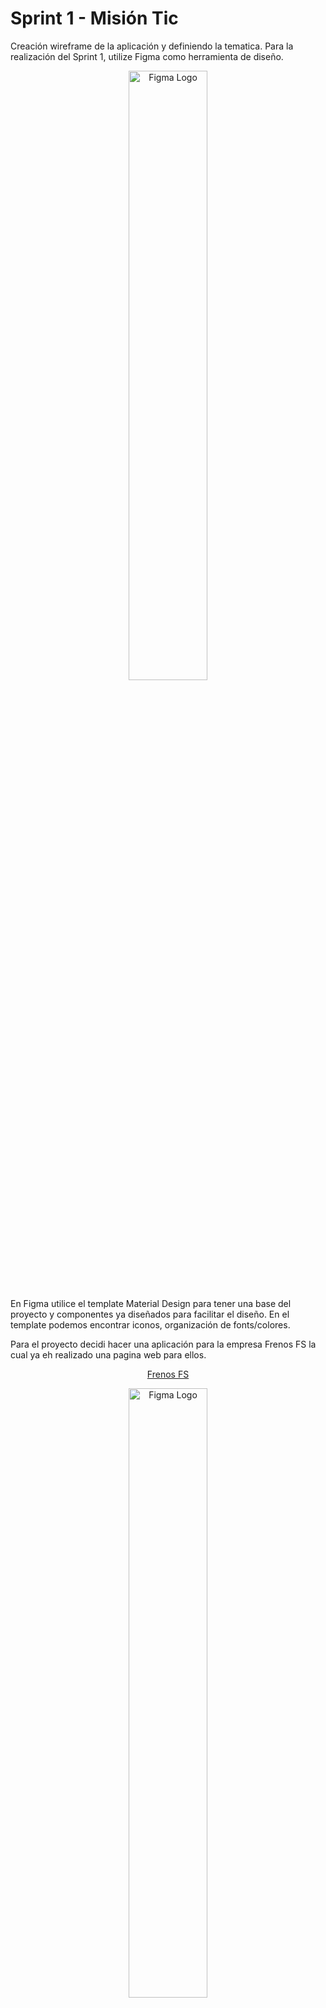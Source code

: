 # Sprint 1 - Misión Tic

Creación wireframe de la aplicación y definiendo la tematica.
Para la realización del Sprint 1, utilize Figma como herramienta de diseño.
<p align="center">
 <img alt="Figma Logo" width="50%" src="https://user-images.githubusercontent.com/62229851/141397705-017e3c05-3ef3-4d08-854d-26fedfaa1207.png">
</p>

En Figma utilice el template Material Design para tener una base del proyecto y componentes ya diseñados para facilitar el diseño. En el template podemos encontrar iconos, organización de fonts/colores.

Para el proyecto decidi hacer una aplicación para la empresa Frenos FS la cual ya eh realizado una pagina web para ellos. 
<p align="center">
<a href="FrenosFs.com"> Frenos FS </a>
  </p>
<p align="center">
   <img alt="Figma Logo" width="50%" src="https://user-images.githubusercontent.com/62229851/141398054-1a6f3693-c37e-4496-9a15-70f9cdecdc2b.png">

</p>

Utilice los colores del brand y las imagenes de los productos que tengo.

El diseño se hizo en tamaño de Android 360 x 650 y si utilizo las interaciones de Figma para tener una mejor idea del diseño.

Link Figma : [FrenosFS-APP](https://www.figma.com/file/TNW0gBLuqFQy50ML35pMFa/FrenosFS-APP?node-id=1011%3A3346) 

<p align="center">
   <img alt="Figma Logo" width="30%" src="https://user-images.githubusercontent.com/62229851/141398248-eed68d72-84f3-4369-9a95-32b0ecd37f4a.gif">

</p>

Para el administrador se tienen estas ventanas especiales

![image](https://user-images.githubusercontent.com/62229851/141398339-39d22d31-ea8b-492c-8a64-f8b87cbbcb65.png)

Incidencias creadas en Jira:
![image](https://user-images.githubusercontent.com/62229851/141398350-aa744147-f1a3-4f16-a90d-1027cb4aef59.png)


